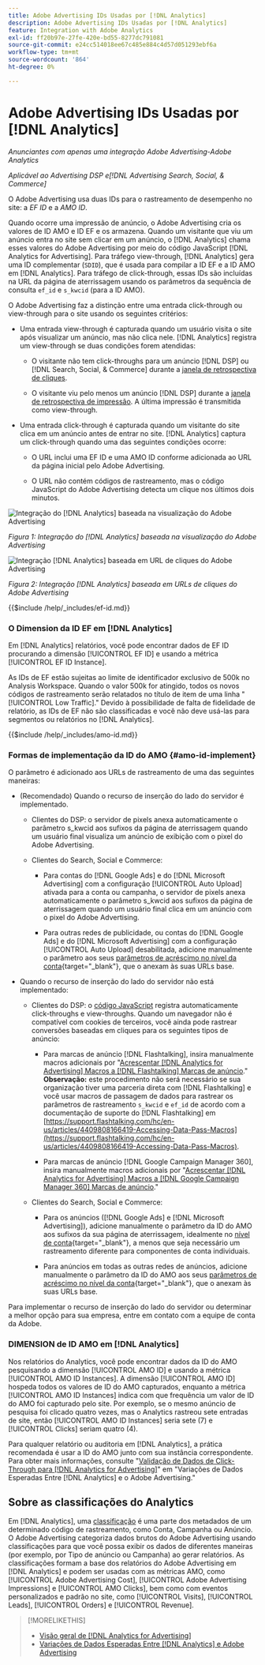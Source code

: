 ```yaml
---
title: Adobe Advertising IDs Usadas por [!DNL Analytics]
description: Adobe Advertising IDs Usadas por [!DNL Analytics]
feature: Integration with Adobe Analytics
exl-id: ff20b97e-27fe-420e-bd55-8277dc791081
source-git-commit: e24cc514018ee67c485e884c4d57d051293ebf6a
workflow-type: tm+mt
source-wordcount: '864'
ht-degree: 0%

---
```


# Adobe Advertising IDs Usadas por [!DNL Analytics]

*Anunciantes com apenas uma integração Adobe Advertising-Adobe Analytics*

*Aplicável ao Advertising DSP e[!DNL Advertising Search, Social, & Commerce]*

O Adobe Advertising usa duas IDs para o rastreamento de desempenho no site: a *EF ID* e a *AMO ID*.

Quando ocorre uma impressão de anúncio, o Adobe Advertising cria os valores de ID AMO e ID EF e os armazena. Quando um visitante que viu um anúncio entra no site sem clicar em um anúncio, o [!DNL Analytics] chama esses valores do Adobe Advertising por meio do código JavaScript [!DNL Analytics for Advertising]. Para tráfego view-through, [!DNL Analytics] gera uma ID complementar (`SDID`), que é usada para compilar a ID EF e a ID AMO em [!DNL Analytics]. Para tráfego de click-through, essas IDs são incluídas na URL da página de aterrissagem usando os parâmetros da sequência de consulta `ef_id` e `s_kwcid` (para a ID AMO).

O Adobe Advertising faz a distinção entre uma entrada click-through ou view-through para o site usando os seguintes critérios:

* Uma entrada view-through é capturada quando um usuário visita o site após visualizar um anúncio, mas não clica nele. [!DNL Analytics] registra um view-through se duas condições forem atendidas:

   * O visitante não tem click-throughs para um anúncio [!DNL DSP] ou [!DNL Search, Social, & Commerce] durante a [janela de retrospectiva de cliques](/help/integrations/analytics/prerequisites.md#lookback-a4adc).

   * O visitante viu pelo menos um anúncio [!DNL DSP] durante a [janela de retrospectiva de impressão](/help/integrations/analytics/prerequisites.md#lookback-a4adc). A última impressão é transmitida como view-through.

* Uma entrada click-through é capturada quando um visitante do site clica em um anúncio antes de entrar no site. [!DNL Analytics] captura um click-through quando uma das seguintes condições ocorre:

   * O URL inclui uma EF ID e uma AMO ID conforme adicionada ao URL da página inicial pelo Adobe Advertising.

   * O URL não contém códigos de rastreamento, mas o código JavaScript do Adobe Advertising detecta um clique nos últimos dois minutos.

![Integração do [!DNL Analytics] baseada na visualização do Adobe Advertising](/help/integrations/assets/a4adc-view-through-process.png)

*Figura 1: Integração do [!DNL Analytics] baseada na visualização do Adobe Advertising*

![Integração [!DNL Analytics] baseada em URL de cliques do Adobe Advertising](/help/integrations/assets/a4adc-click-through-process.png)

*Figura 2: Integração [!DNL Analytics] baseada em URLs de cliques do Adobe Advertising*

<!-- ## Adobe Advertising EF IDs -->

{{$include /help/_includes/ef-id.md}}

### O Dimension da ID EF em [!DNL Analytics]

Em [!DNL Analytics] relatórios, você pode encontrar dados de EF ID procurando a dimensão [!UICONTROL EF ID] e usando a métrica [!UICONTROL EF ID Instance].

As IDs de EF estão sujeitas ao limite de identificador exclusivo de 500k no Analysis Workspace. Quando o valor 500k for atingido, todos os novos códigos de rastreamento serão relatados no título de item de uma linha &quot;[!UICONTROL Low Traffic].&quot; Devido à possibilidade de falta de fidelidade de relatório, as IDs de EF não são classificadas e você não deve usá-las para segmentos ou relatórios no [!DNL Analytics].

<!-- ## ## Adobe Advertising AMO IDs {#amo-id} -->

{{$include /help/_includes/amo-id.md}}

### Formas de implementação da ID do AMO {#amo-id-implement}

O parâmetro é adicionado aos URLs de rastreamento de uma das seguintes maneiras:

* (Recomendado) Quando o recurso de inserção do lado do servidor é implementado.

   * Clientes do DSP: o servidor de pixels anexa automaticamente o parâmetro s_kwcid aos sufixos da página de aterrissagem quando um usuário final visualiza um anúncio de exibição com o pixel do Adobe Advertising.

   * Clientes do Search, Social e Commerce:

      * Para contas do [!DNL Google Ads] e do [!DNL Microsoft Advertising] com a configuração [!UICONTROL Auto Upload] ativada para a conta ou campanha, o servidor de pixels anexa automaticamente o parâmetro s_kwcid aos sufixos da página de aterrissagem quando um usuário final clica em um anúncio com o pixel do Adobe Advertising.

      * Para outras redes de publicidade, ou contas do [!DNL Google Ads] e do [!DNL Microsoft Advertising] com a configuração [!UICONTROL Auto Upload] desabilitada, adicione manualmente o parâmetro aos seus [parâmetros de acréscimo no nível da conta](/help/search-social-commerce/campaign-management/accounts/ad-network-account-manage.md){target="_blank"}, que o anexam às suas URLs base.

* Quando o recurso de inserção do lado do servidor não está implementado:

   * Clientes do DSP: o [código JavaScript](javascript.md) registra automaticamente click-throughs e view-throughs. Quando um navegador não é compatível com cookies de terceiros, você ainda pode rastrear conversões baseadas em cliques para os seguintes tipos de anúncio:

      * Para marcas de anúncio [!DNL Flashtalking], insira manualmente macros adicionais por &quot;[Acrescentar [!DNL Analytics for Advertising] Macros a [!DNL Flashtalking] Marcas de anúncio](/help/integrations/analytics/macros-flashtalking.md).&quot; **Observação:** este procedimento não será necessário se sua organização tiver uma parceria direta com [!DNL Flashtalking] e você usar macros de passagem de dados para rastrear os parâmetros de rastreamento `s_kwcid` e `ef_id` de acordo com a documentação de suporte do [!DNL Flashtalking] em [https://support.flashtalking.com/hc/en-us/articles/4409808166419-Accessing-Data-Pass-Macros](https://support.flashtalking.com/hc/en-us/articles/4409808166419-Accessing-Data-Pass-Macros).

      * Para marcas de anúncio [!DNL Google Campaign Manager 360], insira manualmente macros adicionais por &quot;[Acrescentar [!DNL Analytics for Advertising] Macros a [!DNL Google Campaign Manager 360] Marcas de anúncio](/help/integrations/analytics/macros-google-campaign-manager.md).&quot;

   * Clientes do Search, Social e Commerce:

      * Para os anúncios ([!DNL Google Ads] e [!DNL Microsoft Advertising]), adicione manualmente o parâmetro da ID do AMO aos sufixos da sua página de aterrissagem, idealmente no [nível de conta](/help/search-social-commerce/campaign-management/accounts/ad-network-account-manage.md){target="_blank"}, a menos que seja necessário um rastreamento diferente para componentes de conta individuais.

      * Para anúncios em todas as outras redes de anúncios, adicione manualmente o parâmetro da ID do AMO aos seus [parâmetros de acréscimo no nível da conta](/help/search-social-commerce/campaign-management/accounts/ad-network-account-manage.md){target="_blank"}, que o anexam às suas URLs base.

Para implementar o recurso de inserção do lado do servidor ou determinar a melhor opção para sua empresa, entre em contato com a equipe de conta da Adobe.

### DIMENSION de ID AMO em [!DNL Analytics]

Nos relatórios do Analytics, você pode encontrar dados da ID do AMO pesquisando a dimensão [!UICONTROL AMO ID] e usando a métrica [!UICONTROL AMO ID Instances]. A dimensão [!UICONTROL AMO ID] hospeda todos os valores de ID do AMO capturados, enquanto a métrica [!UICONTROL AMO ID Instances] indica com que frequência um valor de ID do AMO foi capturado pelo site. Por exemplo, se o mesmo anúncio de pesquisa foi clicado quatro vezes, mas o Analytics rastreou sete entradas de site, então [!UICONTROL AMO ID Instances] seria sete (7) e [!UICONTROL Clicks] seriam quatro (4).

Para qualquer relatório ou auditoria em [!DNL Analytics], a prática recomendada é usar a ID do AMO junto com sua instância correspondente. Para obter mais informações, consulte &quot;[Validação de Dados de Click-Through para [!DNL Analytics for Advertising]](data-variances.md#data-validation)&quot; em &quot;Variações de Dados Esperadas Entre [!DNL Analytics] e o Adobe Advertising.&quot;

## Sobre as classificações do Analytics

Em [!DNL Analytics], uma [classificação](https://experienceleague.adobe.com/docs/analytics/components/classifications/c-classifications.html?lang=pt-BR) é uma parte dos metadados de um determinado código de rastreamento, como Conta, Campanha ou Anúncio. O Adobe Advertising categoriza dados brutos do Adobe Advertising usando classificações para que você possa exibir os dados de diferentes maneiras (por exemplo, por Tipo de anúncio ou Campanha) ao gerar relatórios. As classificações formam a base dos relatórios do Adobe Advertising em [!DNL Analytics] e podem ser usadas com as métricas AMO, como [!UICONTROL Adobe Advertising Cost], [!UICONTROL Adobe Advertising Impressions] e [!UICONTROL AMO Clicks], bem como com eventos personalizados e padrão no site, como [!UICONTROL Visits], [!UICONTROL Leads], [!UICONTROL Orders] e [!UICONTROL Revenue].

>[!MORELIKETHIS]
>
>* [Visão geral de [!DNL Analytics for Advertising]](overview.md)
>* [Variações de Dados Esperadas Entre [!DNL Analytics] e Adobe Advertising](data-variances.md)
